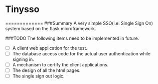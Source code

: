 # Tinysso
=============
###Summary 
A very simple SSO(i.e. Single Sign On) system based on the flask microframework.

###TODO
The following items need to be implemented in future.
- [ ] A client web application for the test.
- [ ] The database access code for the actual user authentication while signing in.
- [ ] A mechanism to certify the client applications.
- [ ] The design of all the html pages.
- [ ] The single sign out logic.
